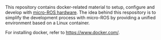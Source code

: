 This repository contains docker-related material to setup, configure and develop
with [micro-ROS hardware](https://github.com/microROS/hardware). The idea behind
this respository is to simplify the development process with
micro-ROS by providing a unified environment based on a Linux container.

For installing docker, refer to https://www.docker.com/.
